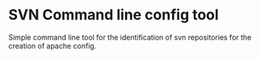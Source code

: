 # SVN Command line config tool

Simple command line tool for the identification of svn repositories for the creation of apache config.
